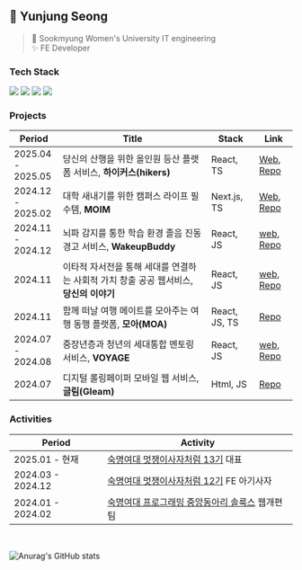 ## 🚀 Yunjung Seong
> 🏫 Sookmyung Women's University IT engineering <br/> 
> ✨ FE Developer

### Tech Stack
<div>
  <img src="https://img.shields.io/badge/Javascript-F7DF1E?style=flatr&logo=javascript&logoColor=black">
  <img src="https://img.shields.io/badge/Typescript-3178C6?style=flatr&logo=typescript&logoColor=white"/>
  <img src="https://img.shields.io/badge/React-61DAFB?style=flatr&logo=react&logoColor=black">
  <img src="https://img.shields.io/badge/Next.js-000000?style=flatr&logo=Next.js&logoColor=white"/>
</div>

### Projects
| Period | Title | Stack | Link |
| ----- | ------ | ----- | ----- |
| 2025.04 <br/>- 2025.05 | 당신의 산행을 위한 올인원 등산 플랫폼 서비스, **하이커스(hikers)**  | React, TS | [Web](https://hikers.kro.kr), [Repo](https://github.com/ynzung/hikers-FE)|
| 2024.12 <br/>- 2025.02 | 대학 새내기를 위한 캠퍼스 라이프 필수템, **MOIM** | Next.js, TS | [Web](https://moim.team/), [Repo](https://github.com/GCU-LINKVERSE/Client)|
| 2024.11 <br/>- 2024.12 | 뇌파 감지를 통한 학습 환경 졸음 진동 경고 서비스, **WakeupBuddy** | React, JS | [web](https://wakeupbuddy-fe.vercel.app/), [Repo](https://github.com/ynzung/wakeupbuddy-FE.git) |
| 2024.11 | 이타적 자서전을 통해 세대를 연결하는 사회적 가치 창출 공공 웹서비스, **당신의 이야기** | React, JS | [web](https://yourstory-fe.vercel.app/), [Repo](https://github.com/ynzung/yourstory-FE.git) |
| 2024.11 | 함께 떠날 여행 메이트를 모아주는 여행 동행 플랫폼, **모아(MOA)** | React, JS, TS | [Repo](https://github.com/ynzung/MOA_FE.git) |
| 2024.07 <br/>- 2024.08 | 중장년층과 청년의 세대통합 멘토링 서비스, **VOYAGE** | React, JS | [web](https://voyage-seven-nu.vercel.app/), [Repo](https://github.com/ynzung/Voyage-Client.git) |
| 2024.07 | 디지털 롤링페이퍼 모바일 웹 서비스, **글림(Gleam)** | Html, JS | [Repo](https://github.com/ynzung/Gleam.git) |

### Activities
| Period | Activity |
| ----- | ------ |
| 2025.01 - 현재| [숙명여대 멋쟁이사자처럼 13기](https://github.com/Likelion-at-SMWU-13th) 대표 |
| 2024.03 - 2024.12 | [숙명여대 멋쟁이사자처럼 12기](https://github.com/Likelion-at-SMWU-12th) FE 아기사자 |
| 2024.01 - 2024.02 | [숙명여대 프로그래밍 중앙동아리 솔룩스](https://github.com/ynzung/2024-SMWU-SOLUX-web-reorganization) 웹개편팀 |
<br/>

![Anurag's GitHub stats](https://github-readme-stats.vercel.app/api?username=ynzung&show_icons=true&bg_color=00000000)
